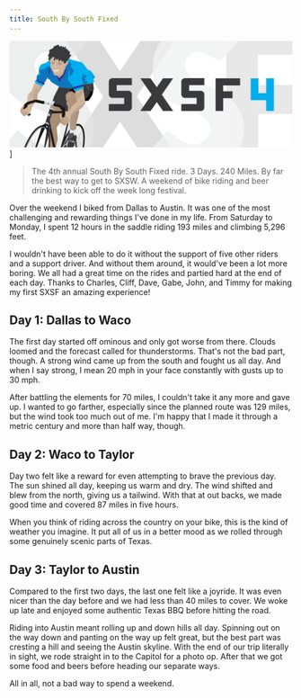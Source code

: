 ```yaml
---
title: South By South Fixed
---
```


![South By South Fixed][1]]

> The 4th annual South By South Fixed ride. 3 Days. 240 Miles. By far
> the best way to get to SXSW. A weekend of bike riding and beer
> drinking to kick off the week long festival.

Over the weekend I biked from Dallas to Austin. It was one of the
most challenging and rewarding things I've done in my life. From
Saturday to Monday, I spent 12 hours in the saddle riding 193 miles
and climbing 5,296 feet.

I wouldn't have been able to do it without the support of five other
riders and a support driver. And without them around, it would've
been a lot more boring. We all had a great time on the rides and
partied hard at the end of each day. Thanks to Charles, Cliff, Dave,
Gabe, John, and Timmy for making my first SXSF an amazing experience!

## Day 1: Dallas to Waco

The first day started off ominous and only got worse from there.
Clouds loomed and the forecast called for thunderstorms. That's not
the bad part, though. A strong wind came up from the south and
fought us all day. And when I say strong, I mean 20 mph in your
face constantly with gusts up to 30 mph.

After battling the elements for 70 miles, I couldn't take it any
more and gave up. I wanted to go farther, especially since the
planned route was 129 miles, but the wind took too much out of me.
I'm happy that I made it through a metric century and more than
half way, though.

## Day 2: Waco to Taylor

Day two felt like a reward for even attempting to brave the previous
day. The sun shined all day, keeping us warm and dry. The wind
shifted and blew from the north, giving us a tailwind. With that
at out backs, we made good time and covered 87 miles in five hours.

When you think of riding across the country on your bike, this is
the kind of weather you imagine. It put all of us in a better mood
as we rolled through some genuinely scenic parts of Texas.

## Day 3: Taylor to Austin

Compared to the first two days, the last one felt like a joyride.
It was even nicer than the day before and we had less than 40 miles
to cover. We woke up late and enjoyed some authentic Texas BBQ
before hitting the road.

Riding into Austin meant rolling up and down hills all day. Spinning
out on the way down and panting on the way up felt great, but the
best part was cresting a hill and seeing the Austin skyline. With
the end of our trip literally in sight, we rode straight in to the
Capitol for a photo op. After that we got some food and beers before
heading our separate ways.

All in all, not a bad way to spend a weekend.

[1]: /static/images/2013/03/12/south-by-south-fixed.jpg
